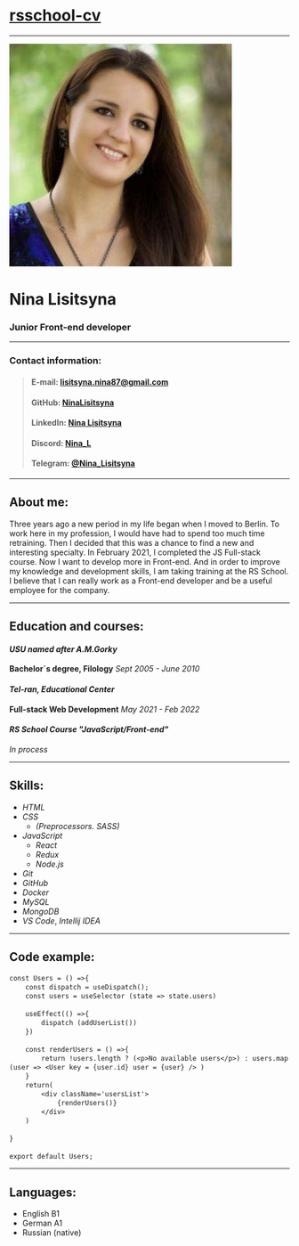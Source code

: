 # [rsschool-cv](https://github.com/NinaLisitsyna/rsschool-cv)
---

![ my_photo ](./photo.jpg)

 # **Nina Lisitsyna**

 ### Junior Front-end developer

 ---

 ### Contact information:

> #### E-mail: lisitsyna.nina87@gmail.com
> #### GitHub: [NinaLisitsyna](https://github.com/NinaLisitsyna)
> #### LinkedIn: [Nina Lisitsyna](https://www.linkedin.com/in/nina-lisitsyna/)
> #### Discord: [Nina_L]()
> #### Telegram: [@Nina_Lisitsyna](https://t.me/+4915733918022)

---

## About me:
Three years ago a new period in my life began when I moved to Berlin. To work here in my profession, I would have had to spend too much time retraining. Then I decided that this was a chance to find a new and interesting specialty. In February 2021, I completed the JS Full-stack course. Now I want to develop more in Front-end. And in order to improve my knowledge and development skills, I am taking training at the RS School. I believe that I can really work as a Front-end developer and be a useful employee for the company.

---

## Education and courses: 

#### _USU named after A.M.Gorky_
**Bachelor´s degree, Filology**
_Sept 2005 - June 2010_

#### _Tel-ran, Educational Center_
**Full-stack Web Development** 
_May 2021 - Feb 2022_

#### _RS School Course "JavaScript/Front-end"_
_In process_

___

## Skills: 

* _HTML_
* _CSS_   
  * _(Preprocessors. SASS)_
* _JavaScript_
  * _React_
  * _Redux_
  * _Node.js_
* _Git_  
* _GitHub_
* _Docker_  
* _MySQL_
* _MongoDB_
* _VS Code_, _Intellij IDEA_ 

___

## Code example: 

```
const Users = () =>{
    const dispatch = useDispatch();
    const users = useSelector (state => state.users)

    useEffect(() =>{
        dispatch (addUserList())
    })

    const renderUsers = () =>{
        return !users.length ? (<p>No available users</p>) : users.map (user => <User key = {user.id} user = {user} /> )
    }
    return(
        <div className='usersList'>
            {renderUsers()}
        </div>
    )

}

export default Users;

```
___

## Languages:

* English B1
* German A1
* Russian (native)

